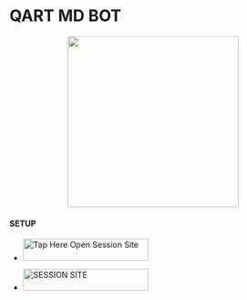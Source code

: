 
#           QART MD BOT

<p align="center">
  <img src="https://files.catbox.moe/2md9k8.jpg" width="300"/>
</p>



#### SETUP 

- <a href="https://github.com/Qartey/Qart_Md/fork"><img title="Tap Here Open Session Site" src="https://img.shields.io/badge/FORK THIS REPO-h?color=black&style=for-the-badge&logo=msi" width="220" height="38.45"/></a></p>



- <a href="https://rahzayn-11.onrender.com"><img title="SESSION SITE" src="https://img.shields.io/badge/SESSION SITE-h?color=black&style=for-the-badge&logo=msi" width="220" height="38.45"/></a></p>
